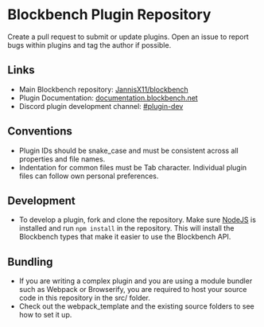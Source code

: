 # Blockbench Plugin Repository

Create a pull request to submit or update plugins. Open an issue to report bugs within plugins and tag the author if possible.


## Links

* Main Blockbench repository: [JannisX11/blockbench](https://github.com/JannisX11/blockbench)
* Plugin Documentation: [documentation.blockbench.net](https://documentation.blockbench.net)
* Discord plugin development channel: [#plugin-dev](https://discord.gg/xtauSmR)

## Conventions

* Plugin IDs should be snake_case and must be consistent across all properties and file names.
* Indentation for common files must be Tab character. Individual plugin files can follow own personal preferences.

## Development

* To develop a plugin, fork and clone the repository. Make sure [NodeJS](https://nodejs.org/en/) is installed and run `npm install` in the repository. This will install the Blockbench types that make it easier to use the Blockbench API.

## Bundling

* If you are writing a complex plugin and you are using a module bundler such as Webpack or Browserify, you are required to host your source code in this repository in the src/ folder.
* Check out the webpack_template and the existing source folders to see how to set it up.
